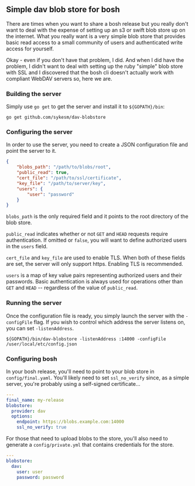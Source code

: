 ## Simple dav blob store for bosh

There are times when you want to share a bosh release but you really don't
want to deal with the expense of setting up an s3 or swift blob store up on
the internet. What you really want is a very simple blob store that provides
basic read access to a small community of users and authenticated write access
for yourself.

Okay - even if you don't have that problem, I did. And when I did have the
problem, I didn't want to deal with setting up the ruby "simple" blob store
with SSL and I discovered that the bosh cli doesn't actually work with
compliant WebDAV servers so, here we are.

### Building the server

Simply use `go get` to get the server and install it to `${GOPATH}/bin`:

```
go get github.com/sykesm/dav-blobstore
```

### Configuring the server

In order to use the server, you need to create a JSON configuration file and
point the server to it.

```json
{
    "blobs_path": "/path/to/blobs/root",
    "public_read": true,
    "cert_file": "/path/to/ssl/certificate",
    "key_file": "/path/to/server/key",
    "users": {
        "user": "password"
    }
}
```

`blobs_path` is the only required field and it points to the root directory of
the blob store.

`public_read` indicates whether or not `GET` and `HEAD` requests require
authentication. If omitted or `false`, you will want to define authorized
users in the `users` field.

`cert_file` and `key_file` are used to enable TLS. When both of these fields
are set, the server will only support https. Enabling TLS is recommended.

`users` is a map of key value pairs representing authorized users and their
passwords. Basic authentication is always used for operations other than `GET`
and `HEAD` -- regardless of the value of `public_read`.

### Running the server

Once the configuration file is ready, you simply launch the server with the
`-configFile` flag.  If you wish to control which address the server listens
on, you can set `-listenAddress`.

```
${GOPATH}/bin/dav-blobstore -listenAddress :14000 -configFile /user/local/etc/config.json
```

### Configuring bosh

In your bosh release, you'll need to point to your blob store in
`config/final.yaml`. You'll likely need to set `ssl_no_verify` since, as a
simple server, you're probably using a self-signed certificate...

``` yaml
---
final_name: my-release
blobstore:
  provider: dav
  options:
    endpoint: https://blobs.example.com:14000
    ssl_no_verify: true
```

For those that need to upload blobs to the store, you'll also need to generate
a `config/private.yml` that contains credentials for the store.

```yaml
---
blobstore:
  dav:
    user: user
    password: password
```

